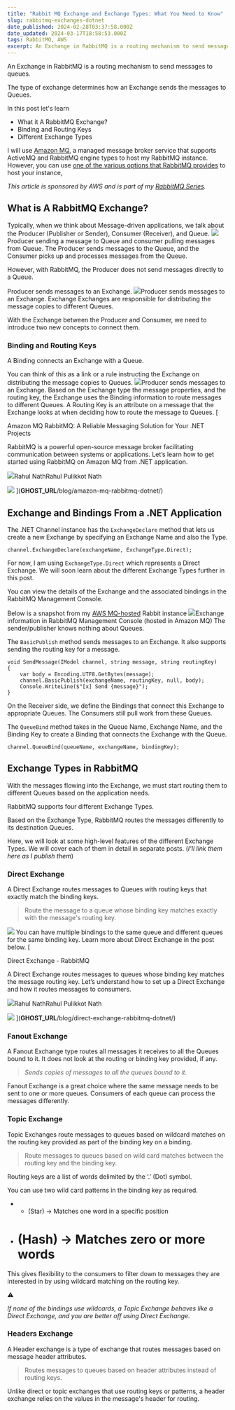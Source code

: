 ```yaml
---
title: "Rabbit MQ Exchange and Exchange Types: What You Need to Know"
slug: rabbitmq-exchanges-dotnet
date_published: 2024-02-28T03:37:58.000Z
date_updated: 2024-03-17T18:58:53.000Z
tags: RabbitMQ, AWS
excerpt: An Exchange in RabbitMQ is a routing mechanism to send messages to queues. Let's learn about the Exchanges and the different types of Exchanges in RabbitMQ.
---
```


An Exchange in RabbitMQ is a routing mechanism to send messages to queues.

The type of exchange determines how an Exchange sends the messages to Queues.

In this post let's learn

- What it A RabbitMQ Exchange?
- Binding and Routing Keys
- Different Exchange Types

I will use [Amazon MQ](https://aws.amazon.com/amazon-mq/?ref=rahulpnath.com), a managed message broker service that supports ActiveMQ and RabbitMQ engine types to host my RabbitMQ instance. However, you can use [one of the various options that RabbitMQ provides](https://www.rabbitmq.com/download.html?ref=rahulpnath.com) to host your instance,

*This article is sponsored by AWS and is part of my *[*RabbitMQ Series*](__GHOST_URL__/blog/tag/rabbitmq/)*.*

## What is A RabbitMQ Exchange?

Typically, when we think about Message-driven applications, we talk about the Producer (Publisher or Sender), Consumer (Receiver), and Queue.
![](__GHOST_URL__/content/images/2024/02/image-1.png)Producer sending a message to Queue and consumer pulling messages from Queue.
 The Producer sends messages to the Queue, and the Consumer picks up and processes messages from the Queue.

However, with RabbitMQ, the Producer does not send messages directly to a Queue. 

Producer sends messages to an Exchange. 
![](__GHOST_URL__/content/images/2024/02/image-2.png)Producer sends messages to an Exchange. Exchange
Exchanges are responsible for distributing the message copies to different Queues. 

With the Exchange between the Producer and Consumer, we need to introduce two new concepts to connect them. 

### Binding and Routing Keys

A Binding connects an Exchange with a Queue.

You can think of this as a link or a rule instructing the Exchange on distributing the message copies to Queues.
![](__GHOST_URL__/content/images/2024/02/image-3.png)Producer sends messages to an Exchange. Based on the Exchange type the message properties, and the routing key, the Exchange uses the Binding information to route messages to different Queues.
A Routing Key is an attribute on a message that the Exchange looks at when deciding how to route the message to Queues.
[

Amazon MQ RabbitMQ: A Reliable Messaging Solution for Your .NET Projects

RabbitMQ is a powerful open-source message broker facilitating communication between systems or applications. Let’s learn how to get started using RabbitMQ on Amazon MQ from .NET application.

![](__GHOST_URL__/content/images/size/w256h256/2022/10/logo-512x512.png)Rahul NathRahul Pulikkot Nath

![](__GHOST_URL__/content/images/2024/01/rabbit-mq-dotnet.png)
](__GHOST_URL__/blog/amazon-mq-rabbitmq-dotnet/)
## Exchange and Bindings From a .NET Application

The .NET Channel instance has the `ExchangeDeclare` method that lets us create a new Exchange by specifying an Exchange Name and also the Type. 

    channel.ExchangeDeclare(exchangeName, ExchangeType.Direct);

For now, I am using `ExchangeType.Direct` which represents a Direct Exchange. We will soon learn about the different Exchange Types further in this post.

You can view the details of the Exchange and the associated bindings in the RabbitMQ Management Console. 

Below is a snapshot from my [AWS MQ-hosted](https://docs.aws.amazon.com/amazon-mq/latest/developer-guide/getting-started-rabbitmq.html) Rabbit instance
![](__GHOST_URL__/content/images/2024/02/image-6.png)Exchange information in RabbitMQ Management Console (hosted in Amazon MQ)
The sender/publisher knows nothing about Queues.

The `BasicPublish` method sends messages to an Exchange. It also supports sending the routing key for a message. 

    void SendMessage(IModel channel, string message, string routingKey)
    {
        var body = Encoding.UTF8.GetBytes(message);
        channel.BasicPublish(exchangeName, routingKey, null, body);
        Console.WriteLine($"[x] Send {message}");
    }

On the Receiver side, we define the Bindings that connect this Exchange to appropriate Queues. The Consumers still pull work from these Queues.

The `QueueBind` method takes in the Queue Name, Exchange Name, and the Binding Key to create a Binding that connects the Exchange with the Queue.

    channel.QueueBind(queueName, exchangeName, bindingKey);

## Exchange Types in RabbitMQ

With the messages flowing into the Exchange, we must start routing them to different Queues based on the application needs.

RabbitMQ supports four different Exchange Types.

Based on the Exchange Type, RabbitMQ routes the messages differently to its destination Queues.

Here, we will look at some high-level features of the different Exchange Types. We will cover each of them in detail in separate posts. (*I'll link them here as I publish them*)

### Direct Exchange

A Direct Exchange routes messages to Queues with routing keys that exactly match the binding keys.

> Route the message to a queue whose binding key matches exactly with the message's routing key.

![](__GHOST_URL__/content/images/2024/03/image-2.png)
You can have multiple bindings to the same queue and different queues for the same binding key. Learn more about Direct Exchange in the post below.
[

Direct Exchange - RabbitMQ

A Direct Exchange routes messages to queues whose binding key matches the message routing key. Let’s understand how to set up a Direct Exchange and how it routes messages to consumers.

![](__GHOST_URL__/content/images/size/w256h256/2022/10/logo-512x512.png)Rahul NathRahul Pulikkot Nath

![](__GHOST_URL__/content/images/2024/03/RabbitMQ---Direct-Exchange.png)
](__GHOST_URL__/blog/direct-exchange-rabbitmq-dotnet/)
### Fanout Exchange

A Fanout Exchange type routes all messages it receives to all the Queues bound to it. It does not look at the routing or binding key provided, if any.

> *Sends copies of messages to all the queues bound to it.*

Fanout Exchange is a great choice where the same message needs to be sent to one or more queues. Consumers of each queue can process the messages differently.

### Topic Exchange

Topic Exchanges route messages to queues based on wildcard matches on the routing key provided as part of the binding key on a binding. 

> Route messages to queues based on wild card matches between the routing key and the binding key.

Routing keys are a list of words delimited by the ‘.’  (Dot) symbol.

You can use two wild card patterns in the binding key as required.

- * (Star) → Matches one word in a specific position
- # (Hash) → Matches zero or more words

This gives flexibility to the consumers to filter down to messages they are interested in by using wildcard matching on the routing key.

⚠️

*If none of the bindings use wildcards, a Topic Exchange behaves like a Direct Exchange, and you are better off using Direct Exchange.*

### Headers Exchange

A Header exchange is a type of exchange that routes messages based on message header attributes. 

> Routes messages to queues based on header attributes instead of routing keys.

Unlike direct or topic exchanges that use routing keys or patterns, a header exchange relies on the values in the message's header for routing.
